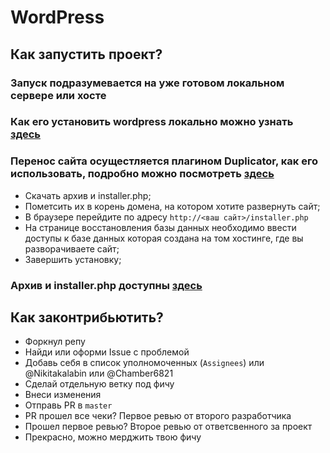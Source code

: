 # WordPress
## Как запустить проект?

### Запуск подразумевается на уже готовом локальном сервере или хосте

### Как его установить wordpress локально можно узнать [здесь](https://wpcourses.ru/install-wp-computer/)

### Перенос сайта осущестляется плагином Duplicator, как его использовать, подробно можно посмотреть [здесь](https://hoster.kz/support/rabota-s-saytom-v-paneli-plesk/5603/)

- Скачать архив и installer.php;
- Пометсить их в корень домена, на котором хотите развернуть сайт;
- В браузере перейдите по адресу `http://<ваш сайт>/installer.php`
- На странице восстановления базы данных необходимо ввести доступы к базе данных которая создана на том хостинге, где вы разворачиваете сайт;
- Завершить установку;

### Архив и installer.php доступны [здесь](https://drive.google.com/drive/folders/1zC0HCPTJGqgkFmKVg0KD6UGAnQ0UyBdJ?usp=sharing)

## Как законтрибьютить?

- Форкнул репу
- Найди или оформи Issue с проблемой
- Добавь себя в список уполномоченных (`Assignees`) или @Nikitakalabin или @Chamber6821
- Сделай отдельную ветку под фичу
- Внеси изменения
- Отправь PR в `master`
- PR прошел все чеки? Первое ревью от второго разработчика
- Прошел первое ревью? Второе ревью от ответсвенного за проект
- Прекрасно, можно мерджить твою фичу
